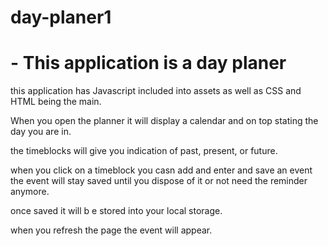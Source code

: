 # day-planer1

# - This application is a day planer

this application has Javascript included into assets as well as CSS and HTML being the main.

When you open the planner it will display a calendar and on top stating the day you are in.

the timeblocks will give you indication of past, present, or future.

when you click on a timeblock you casn add and enter and save an event the event will stay saved until you dispose of it or not need the reminder anymore.

once saved it will b e stored into your local storage.

when you refresh the page the event will appear.